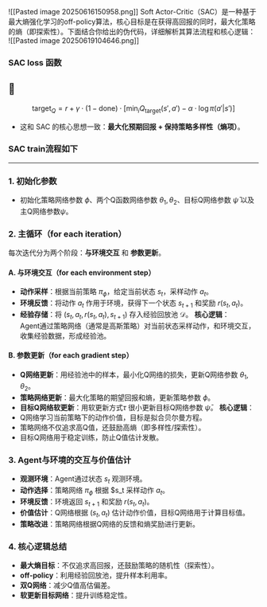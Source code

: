 ![[Pasted image 20250616150958.png]]
Soft Actor-Critic（SAC）是一种基于最大熵强化学习的off-policy算法，核心目标是在获得高回报的同时，最大化策略的熵（即探索性）。下面结合你给出的伪代码，详细解析其算法流程和核心逻辑：
![[Pasted image 20250619104646.png]]
### SAC loss 函数
## 🧠

$$
\text{target}_Q = r + \gamma \cdot (1 - \text{done}) \cdot \left[ \min_i Q_{\text{target}}(s', a') - \alpha \cdot \log \pi(a'|s') \right]
$$
* 这和 SAC 的核心思想一致：**最大化预期回报 + 保持策略多样性（熵项）**。

### SAC train流程如下
---
### 1. **初始化参数**
- 初始化策略网络参数 $\phi$、两个Q函数网络参数 $\theta_1, \theta_2$、目标Q网络参数 $\bar{\psi}$ 以及主Q网络参数$\psi$。
### 2. **主循环（for each iteration）**
每次迭代分为两个阶段：**与环境交互** 和 **参数更新**。
#### **A. 与环境交互（for each environment step）**
- **动作采样**：根据当前策略 $\pi_\phi$，给定当前状态 $s_t$，采样动作 $a_t$。
- **环境反馈**：将动作 $a_t$ 作用于环境，获得下一个状态 $s_{t+1}$ 和奖励 $r(s_t, a_t)$。
- **经验存储**：将 $(s_t, a_t, r(s_t, a_t), s_{t+1})$ 存入经验回放池 $\mathcal{D}$。
**核心逻辑**：  
Agent通过策略网络（通常是高斯策略）对当前状态采样动作，和环境交互，收集经验数据，形成经验池。
#### **B. 参数更新（for each gradient step）**
- **Q网络更新**：用经验池中的样本，最小化Q网络的损失，更新Q网络参数 $\theta_1, \theta_2$。
- **策略网络更新**：最大化策略的期望回报和熵，更新策略参数 $\phi$。
- **目标Q网络软更新**：用软更新方式$\tau$ 很小更新目标Q网络参数 $\bar{\psi}$。
**核心逻辑**：  
- Q网络学习当前策略下的动作价值，目标是拟合贝尔曼方程。
- 策略网络不仅追求高Q值，还鼓励高熵（即多样性/探索性）。
- 目标Q网络用于稳定训练，防止Q值估计发散。
### 3. **Agent与环境的交互与价值估计**
- **观测环境**：Agent通过状态 $s_t$ 观测环境。
- **动作选择**：策略网络 $\pi_\phi$ 根据 $s_t 采样动作 $a_t$。
- **环境反馈**：环境返回 $s_{t+1}$ 和奖励 $r(s_t, a_t)$。
- **价值估计**：Q网络根据 $(s_t, a_t)$ 估计动作价值，目标Q网络用于计算目标值。
- **策略改进**：策略网络根据Q网络的反馈和熵奖励进行更新。
### 4. **核心逻辑总结**
- **最大熵目标**：不仅追求高回报，还鼓励策略的随机性（探索性）。
- **off-policy**：利用经验回放池，提升样本利用率。
- **双Q网络**：减少Q值高估偏差。
- **软更新目标网络**：提升训练稳定性。
